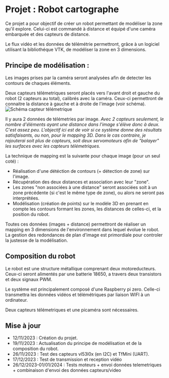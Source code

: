 # Projet : Robot cartographe

Ce projet a pour objectif de créer un robot permettant de modéliser la zone qu'il explore.
Celui-ci est commandé à distance et équipé d'une caméra embarquée et des capteurs de distance.

Le flux vidéo et les données de télémétrie permettront, grâce à un logiciel utilisant la bibliothéque VTK, de modéliser la zone en 3 dimensions.

## Principe de modélisation : 

Les images prises par la caméra seront analysées afin de detecter les contours de chaques éléments.

Deux capteurs télémetriques seront placés vers l'avant droit et gauche du robot (2 capteurs au total), calibrés avec la caméra. 
Ceux-ci permettront de connaitre la distance à gauche et à droite de l'image (voir schéma).
![Schéma capteur télémetrique](images/exemple_capt.jpg)

Il y aura 2 données de télémetries par image.
*Avec 2 capteurs seulement, le nombre d'éléments ayant une distance dans l'image s'élève donc à deux. C'est assez peu. L'objectif ici est de voir si ce système donne des résultats satisfaisants, ou non, pour le mapping 3D.
Dans le cas contraire, je rajouterai soit plus de capteurs, soit deux servomoteurs afin de "balayer" les surfaces avec les capteurs télémetriques.*

La technique de mapping est la suivante pour chaque image (pour un seul coté) :
* Réalisation d'une détéction de contours (+ détection de zone) sur l'image.
* Récupération des deux distances et association avec leur "zone".
* Les zones "non associées à une distance" seront associées soit à un zone précédente (si c'est le même type de zone), ou alors ne seront pas interprétées.
* Modélisation (création de points) sur le modèle 3D en prenant en compte les contours formant les zones, les distances de celles-ci, et la position du robot.


Toutes ces données (images + distance) permettront de réaliser un mapping en 3 dimensions de l'environnement dans lequel évolue le robot.
La gestion des redondances de plan d'image est primordiale pour controler la justesse de la modélisation.

## Composition du robot

Le robot est une structure métallique comprenant deux motoreducteurs. Ceux-ci seront alimentés par une batterie 18650, a travers deux transistors et deux signaux PWM.

Le système est principalement composé d'une Raspberry pi zero. Celle-ci transmettra les données vidéos et télémétriques par liaison WIFI à un ordinateur.

Deux capteurs télémetriques et une picaméra sont nécessaires.


## Mise à jour 
* 12/11/2023 : Création du projet.
* 19/11/2023 : Actualisation du principe de modélisation et de la composition du robot.
* 26/11/2023 : Test des capteurs vl53l0x (en I2C) et TfMini (UART).
* 17/12/2023 : Test de transmission et reception vidéo
* 26/12/2023-01/01/2024 : Tests moteurs + envoi données telemetriques + combinaison d'envoi des données capteurs/video 


